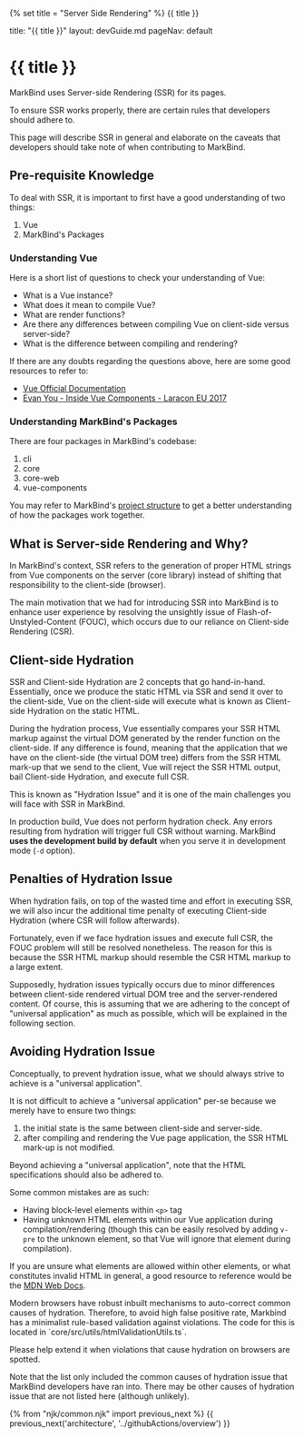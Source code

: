 {% set title = "Server Side Rendering" %}
<span id="title" class="d-none">{{ title }}</span>

<frontmatter>
  title: "{{ title }}"
  layout: devGuide.md
  pageNav: default
</frontmatter>

# {{ title }}

<div class="lead">

MarkBind uses Server-side Rendering (SSR) for its pages.

To ensure SSR works properly, there are certain rules that developers should adhere to.

This page will describe SSR in general and elaborate on the caveats that developers should take note of when contributing to MarkBind.
</div>

## Pre-requisite Knowledge

To deal with SSR, it is important to first have a good understanding of two things:

1. Vue
1. MarkBind's Packages

### Understanding Vue

Here is a short list of questions to check your understanding of Vue:

* What is a Vue instance?
* What does it mean to compile Vue?
* What are render functions?
* Are there any differences between compiling Vue on client-side versus server-side?
* What is the difference between compiling and rendering?

<box type="info" header="##### Useful Resources to understand Vue better" seamless>

If there are any doubts regarding the questions above, here are some good resources to refer to:

* [Vue Official Documentation](https://vuejs.org/v2/guide)
* [Evan You - Inside Vue Components - Laracon EU 2017](https://www.youtube.com/watch?v=wZN_FtZRYC8&ab_channel=LaraconEU)
</box>

### Understanding MarkBind's Packages

There are four packages in MarkBind's codebase:

1. cli
1. core
1. core-web
1. vue-components

You may refer to MarkBind's [project structure](projectStructure.md) to get a better understanding of how the packages work together.

## What is Server-side Rendering and Why?

In MarkBind's context, SSR refers to the generation of proper HTML strings from Vue components on the server (core library) instead of shifting that responsibility to the client-side (browser).

The main motivation that we had for introducing SSR into MarkBind is to enhance user experience by resolving the unsightly issue of Flash-of-Unstyled-Content (FOUC), which occurs due to our reliance on Client-side Rendering (CSR).

## Client-side Hydration

SSR and Client-side Hydration are 2 concepts that go hand-in-hand. Essentially, once we produce the static HTML via SSR and send it over to the client-side, Vue on the client-side will execute what is known as Client-side Hydration on the static HTML.

During the hydration process, Vue essentially compares your SSR HTML markup against the virtual DOM generated by the render function on the client-side. If any difference is found, meaning that the application that we have on the client-side (the virtual DOM tree) differs from the SSR HTML mark-up that we send to the client, Vue will reject the SSR HTML output, bail Client-side Hydration, and execute full CSR.

This is known as "Hydration Issue" and it is one of the main challenges you will face with SSR in MarkBind.

<box type="warning" header="#### Using production build" seamless>

In production build, Vue does not perform hydration check. Any errors resulting from hydration will trigger full CSR without warning. MarkBind **uses the development build by default** when you serve it in development mode (`-d` option).
</box>

## Penalties of Hydration Issue

When hydration fails, on top of the wasted time and effort in executing SSR, we will also incur the additional time penalty of executing Client-side Hydration (where CSR will follow afterwards).

Fortunately, even if we face hydration issues and execute full CSR, the FOUC problem will still be resolved nonetheless. The reason for this is because the SSR HTML markup should resemble the CSR HTML markup to a large extent.

Supposedly, hydration issues typically occurs due to minor differences between client-side rendered virtual DOM tree and the server-rendered content. Of course, this is assuming that we are adhering to the concept of "universal application" as much as possible, which will be explained in the following section.

## Avoiding Hydration Issue

Conceptually, to prevent hydration issue, what we should always strive to achieve is a "universal application".

It is not difficult to achieve a "universal application" per-se because we merely have to ensure two things:

1) the initial state is the same between client-side and server-side.
2) after compiling and rendering the Vue page application, the SSR HTML mark-up is not modified.

Beyond achieving a "universal application", note that the HTML specifications should also be adhered to.

Some common mistakes are as such:

* Having block-level elements within `<p>` tag
* Having unknown HTML elements within our Vue application during compilation/rendering (though this can be easily resolved by adding `v-pre` to the unknown element, so that Vue will ignore that element during compilation).

<box type="success" seamless>

If you are unsure what elements are allowed within other elements, or what constitutes invalid HTML in general, a good resource to reference would be the [MDN Web Docs](https://developer.mozilla.org/en-US/docs/Web/HTML/Element/span).
</box>

<box type="info" seamless>
Modern browsers have robust inbuilt mechanisms to auto-correct common causes of hydration. Therefore, to avoid high false positive rate, Markbind has a minimalist rule-based validation against violations. The code for this is located in `core/src/utils/htmlValidationUtils.ts`. 

Please help extend it when violations that cause hydration on browsers are spotted.
</box>

Note that the list only included the common causes of hydration issue that MarkBind developers have ran into. There may be other causes of hydration issue that are not listed here (although unlikely).

{% from "njk/common.njk" import previous_next %}
{{ previous_next('architecture', '../githubActions/overview') }}